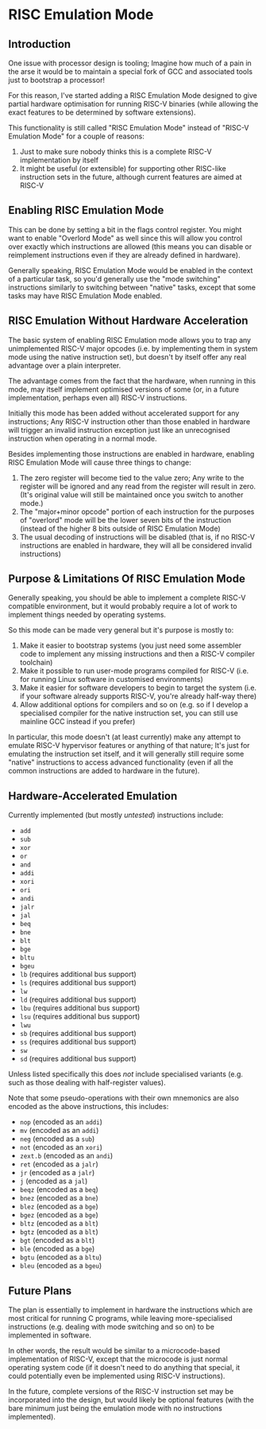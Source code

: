 # RISC Emulation Mode

## Introduction

One issue with processor design is tooling; Imagine how much of a pain in the arse it would be to maintain a special fork of GCC and associated tools just to bootstrap a processor!

For this reason, I've started adding a RISC Emulation Mode designed to give partial hardware optimisation for running RISC-V binaries (while allowing the exact features to be determined by software extensions).

This functionality is still called "RISC Emulation Mode" instead of "RISC-V Emulation Mode" for a couple of reasons:

1. Just to make sure nobody thinks this is a complete RISC-V implementation by itself
2. It might be useful (or extensible) for supporting other RISC-like instruction sets in the future, although current features are aimed at RISC-V

## Enabling RISC Emulation Mode

This can be done by setting a bit in the flags control register. You might want to enable "Overlord Mode" as well since this will allow you control over exactly which instructions are allowed (this means you can disable or reimplement instructions even if they are already defined in hardware).

Generally speaking, RISC Emulation Mode would be enabled in the context of a particular task, so you'd generally use the "mode switching" instructions similarly to switching between "native" tasks, except that some tasks may have RISC Emulation Mode enabled.

## RISC Emulation Without Hardware Acceleration

The basic system of enabling RISC Emulation mode allows you to trap any unimplemented RISC-V major opcodes (i.e. by implementing them in system mode using the native instruction set), but doesn't by itself offer any real advantage over a plain interpreter.

The advantage comes from the fact that the hardware, when running in this mode, may itself implement optimised versions of some (or, in a future implementation, perhaps even all) RISC-V instructions.

Initially this mode has been added without accelerated support for any instructions; Any RISC-V instruction other than those enabled in hardware will trigger an invalid instruction exception just like an unrecognised instruction when operating in a normal mode.

Besides implementing those instructions are enabled in hardware, enabling RISC Emulation Mode will cause three things to change:

1. The zero register will become tied to the value zero; Any write to the register will be ignored and any read from the register will result in zero. (It's original value will still be maintained once you switch to another mode.)
2. The "major+minor opcode" portion of each instruction for the purposes of "overlord" mode will be the lower seven bits of the instruction (instead of the higher 8 bits outside of RISC Emulation Mode)
3. The usual decoding of instructions will be disabled (that is, if no RISC-V instructions are enabled in hardware, they will all be considered invalid instructions)

## Purpose & Limitations Of RISC Emulation Mode

Generally speaking, you should be able to implement a complete RISC-V compatible environment, but it would probably require a lot of work to implement things needed by operating systems.

So this mode can be made very general but it's purpose is mostly to:

1. Make it easier to bootstrap systems (you just need some assembler code to implement any missing instructions and then a RISC-V compiler toolchain)
2. Make it possible to run user-mode programs compiled for RISC-V (i.e. for running Linux software in customised environments)
3. Make it easier for software developers to begin to target the system (i.e. if your software already supports RISC-V, you're already half-way there)
4. Allow additional options for compilers and so on (e.g. so if I develop a specialised compiler for the native instruction set, you can still use mainline GCC instead if you prefer)

In particular, this mode doesn't (at least currently) make any attempt to emulate RISC-V hypervisor features or anything of that nature; It's just for emulating the instruction set itself, and it will generally still require some "native" instructions to access advanced functionality (even if all the common instructions are added to hardware in the future).

## Hardware-Accelerated Emulation

Currently implemented (but mostly *untested*) instructions include:

* `add`
* `sub`
* `xor`
* `or`
* `and`
* `addi`
* `xori`
* `ori`
* `andi`
* `jalr`
* `jal`
* `beq`
* `bne`
* `blt`
* `bge`
* `bltu`
* `bgeu`
* `lb` (requires additional bus support)
* `ls` (requires additional bus support)
* `lw`
* `ld` (requires additional bus support)
* `lbu` (requires additional bus support)
* `lsu` (requires additional bus support)
* `lwu`
* `sb` (requires additional bus support)
* `ss` (requires additional bus support)
* `sw`
* `sd` (requires additional bus support)

Unless listed specifically this does *not* include specialised variants (e.g. such as those dealing with half-register values).

Note that some pseudo-operations with their own mnemonics are also encoded as the above instructions, this includes:

* `nop` (encoded as an `addi`)
* `mv` (encoded as an `addi`)
* `neg` (encoded as a `sub`)
* `not` (encoded as an `xori`)
* `zext.b` (encoded as an `andi`)
* `ret` (encoded as a `jalr`)
* `jr` (encoded as a `jalr`)
* `j` (encoded as a `jal`)
* `beqz` (encoded as a `beq`)
* `bnez` (encoded as a `bne`)
* `blez` (encoded as a `bge`)
* `bgez` (encoded as a `bge`)
* `bltz` (encoded as a `blt`)
* `bgtz` (encoded as a `blt`)
* `bgt` (encoded as a `blt`)
* `ble` (encoded as a `bge`)
* `bgtu` (encoded as a `bltu`)
* `bleu` (encoded as a `bgeu`)

## Future Plans

The plan is essentially to implement in hardware the instructions which are most critical for running C programs, while leaving more-specialised instructions (e.g. dealing with mode switching and so on) to be implemented in software.

In other words, the result would be similar to a microcode-based implementation of RISC-V, except that the microcode is just normal operating system code (if it doesn't need to do anything that special, it could potentially even be implemented using RISC-V instructions).

In the future, complete versions of the RISC-V instruction set may be incorporated into the design, but would likely be optional features (with the bare minimum just being the emulation mode with no instructions implemented).
